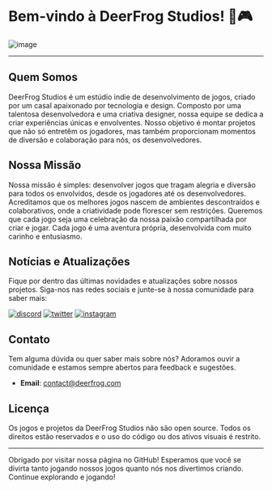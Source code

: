 # Bem-vindo à DeerFrog Studios! 🐸🎮
![image](https://github.com/DeerFrog/DeerFrog/assets/171302172/87cfdd51-800a-4997-b2e3-84f6326e0715)

---

## Quem Somos
DeerFrog Studios é um estúdio indie de desenvolvimento de jogos, criado por um casal apaixonado por tecnologia e design. Composto por uma talentosa desenvolvedora e uma criativa designer, nossa equipe se dedica a criar experiências únicas e envolventes. Nosso objetivo é montar projetos que não só entretêm os jogadores, mas também proporcionam momentos de diversão e colaboração para nós, os desenvolvedores.

## Nossa Missão
Nossa missão é simples: desenvolver jogos que tragam alegria e diversão para todos os envolvidos, desde os jogadores até os desenvolvedores. Acreditamos que os melhores jogos nascem de ambientes descontraídos e colaborativos, onde a criatividade pode florescer sem restrições. Queremos que cada jogo seja uma celebração da nossa paixão compartilhada por criar e jogar.
Cada jogo é uma aventura própria, desenvolvida com muito carinho e entusiasmo.

## Notícias e Atualizações
Fique por dentro das últimas novidades e atualizações sobre nossos projetos. Siga-nos nas redes sociais e junte-se à nossa comunidade para saber mais:

[![discord](https://img.shields.io/badge/Discord-7289DA?style=for-the-badge&logo=discord&logoColor=white)]()
[![twitter](https://img.shields.io/badge/twitter-1DA1F2?style=for-the-badge&logo=twitter&logoColor=white)]()
[![instagram](https://img.shields.io/badge/Instagram-E4405F?style=for-the-badge&logo=instagram&logoColor=white)]()

## Contato
Tem alguma dúvida ou quer saber mais sobre nós? Adoramos ouvir a comunidade e estamos sempre abertos para feedback e sugestões.

- **Email**: contact@deerfrog.com

## Licença
Os jogos e projetos da DeerFrog Studios não são open source. Todos os direitos estão reservados e o uso do código ou dos ativos visuais é restrito.

---

Obrigado por visitar nossa página no GitHub! Esperamos que você se divirta tanto jogando nossos jogos quanto nós nos divertimos criando. Continue explorando e jogando!
